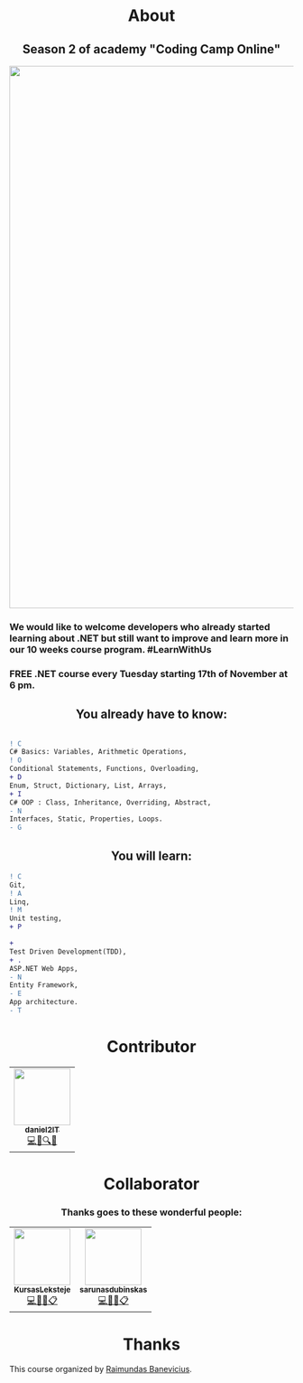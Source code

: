 <h1 align="center"> About </h1>
<h2 align="center">Season 2 of academy "Coding Camp Online"</h2>

<p align="center">
    <a data-flickr-embed="true" href="https://daniel2it.github.io/Demo_Portfolio/" title=""><img src="https://live.staticflickr.com/65535/50663803978_5c73ec36b4_c.jpg" height="960" width="640" alt=""></a>
</p>

### We would like to welcome developers who already started learning about .NET but still want to improve and learn more in our 10 weeks course program. #LearnWithUs

### FREE .NET course every Tuesday starting 17th of November at 6 pm.

<h2 align="center"> You already have to know: </h2>

```diff
       
! C
C# Basics: Variables, Arithmetic Operations,                      
! O
Conditional Statements, Functions, Overloading,    
+ D
Enum, Struct, Dictionary, List, Arrays,                                     
+ I 
C# OOP : Class, Inheritance, Overriding, Abstract, 
- N
Interfaces, Static, Properties, Loops.                    
- G
```

<h2 align="center"> You will learn: </h2>

```diff
! C
Git,                    
! A
Linq,
! M
Unit testing,                            
+ P 

+ 
Test Driven Development(TDD),
+ .
ASP.NET Web Apps,    
- N
Entity Framework, 
- E
App architecture. 
- T
```

<h1 align="center"> Contributor </h1>

<table align="center">
    <tr>
      <td align="center"><a href="https://github.com/daniel2IT"><img src="https://avatars3.githubusercontent.com/u/50612327?s=460&u=1614a57bfccd4ca1ee28e5920200b3b0f9bf15df&v=4" width="100px;" alt=""/><br /><sub><b>daniel2IT</b></sub></a><br /><a href="#maintenance-dsabanin" title="Maintenance">💻💬🔍👀</a></td>
    </tr>
</table>

<h1 align="center"> Collaborator </h1>

<h3 align="center"> Thanks goes to these wonderful people: </h3>

<table  align="center">
    <tr>
      <td align="center"><a href="https://github.com/KursasLeksteje"><img src="https://avatars2.githubusercontent.com/u/1368173?s=460&v=4" width="100px;" alt=""/><br /><sub><b>KursasLeksteje</b></sub></a><br /><a href="#maintenance-dsabanin" title="Maintenance">💻📖💬📋</a></td>
     <td align="center"><a href="https://github.com/sarunasdubinskas"><img src="https://media-exp1.licdn.com/dms/image/C4D03AQH3fxVYJuxbAw/profile-displayphoto-shrink_400_400/0?e=1611792000&v=beta&t=zTkPU1pzw72WTand8dV_sOlIZG24Wb8nkolKSOD6G98" width="100px;" alt=""/><br /><sub><b>sarunasdubinskas</b></sub></a><br /><a href="#maintenance-dsabanin" title="Maintenance">💻📖💬📋</a></td>
    </tr>
</table>

<h1 align="center"> Thanks </h1>

This course organized by
[Raimundas Banevicius](#).
